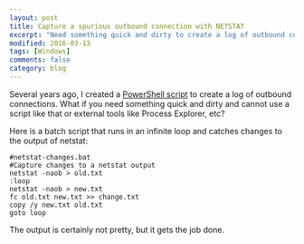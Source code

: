 ```yaml
---
layout: post
title: Capture a spurious outbound connection with NETSTAT
excerpt: "Need something quick and dirty to create a log of outbound connections on Windows?"
modified: 2016-03-13
tags: [Windows]
comments: false
category: blog
---
```



Several years ago, I created a <a href="/blog/powershell-script-to-log-network-connections/">PowerShell script</a> to create a log of outbound connections.  What if you need something quick and dirty and cannot use a script like that or external tools like Process Explorer, etc?

Here is a batch script that runs in an infinite loop and catches changes to the output of netstat:

```
#netstat-changes.bat
#Capture changes to a netstat output
netstat -naob > old.txt
:loop
netstat -naob > new.txt
fc old.txt new.txt >> change.txt
copy /y new.txt old.txt
goto loop

```

The output is certainly not pretty, but it gets the job done.
